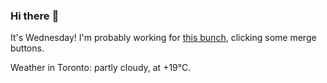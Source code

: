 ### Hi there :wave:

It's Wednesday! I'm probably working for [this bunch](https://github.com/kohofinancial), clicking some merge buttons.

Weather in Toronto: partly cloudy, at +19°C.

